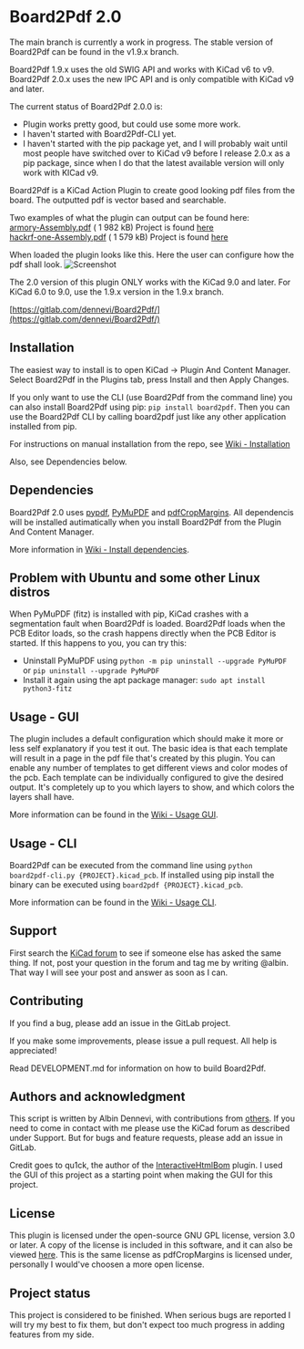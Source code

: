 # Board2Pdf 2.0

The main branch is currently a work in progress. The stable version of Board2Pdf can be found in the v1.9.x branch.

Board2Pdf 1.9.x uses the old SWIG API and works with KiCad v6 to v9.
Board2Pdf 2.0.x uses the new IPC API and is only compatible with KiCad v9 and later.

The current status of Board2Pdf 2.0.0 is:
* Plugin works pretty good, but could use some more work.
* I haven't started with Board2Pdf-CLI yet.
* I haven't started with the pip package yet, and I will probably wait until most people have switched over to KiCad v9 before I release 2.0.x as a pip package, since when I do that the latest available version will only work with KICad v9.

Board2Pdf is a KiCad Action Plugin to create good looking pdf files from the board. The outputted pdf is vector based
and searchable.

Two examples of what the plugin can output can be found here:<br>
[armory-Assembly.pdf](https://gitlab.com/dennevi/Board2Pdf/-/raw/main/resources/armory-Assembly.pdf "USB armory from WithSecure Foundry") (
1 982 kB) Project is
found [here](https://github.com/f-secure-foundry/usbarmory "USB armory from WithSecure Foundry")<br>
[hackrf-one-Assembly.pdf](https://gitlab.com/dennevi/Board2Pdf/-/raw/main/resources/hackrf-one-Assembly.pdf "HackRF by Great Scott Gadgets") (
1 579 kB) Project is found [here](https://github.com/greatscottgadgets/hackrf "HackRF by Great Scott Gadgets")<br>

When loaded the plugin looks like this. Here the user can configure how the pdf shall look.
![Screenshot](https://gitlab.com/dennevi/Board2Pdf/-/raw/main/resources/screenshot.png "Screenshot")

The 2.0 version of this plugin ONLY works with the KiCad 9.0 and later. For KiCad 6.0 to 9.0, use the 1.9.x version in the 1.9.x branch.

[https://gitlab.com/dennevi/Board2Pdf/](https://gitlab.com/dennevi/Board2Pdf/)

## Installation

The easiest way to install is to open KiCad -> Plugin And Content Manager. Select Board2Pdf in the Plugins tab, press
Install and then Apply Changes.

If you only want to use the CLI (use Board2Pdf from the command line) you can also install Board2Pdf using pip: `pip install board2pdf`. Then you can use the Board2Pdf CLI by calling board2pdf just like any other application installed from pip.

For instructions on manual installation from the repo, see [Wiki - Installation](https://gitlab.com/dennevi/Board2Pdf/-/wikis/Installation)

Also, see Dependencies below.

## Dependencies

Board2Pdf 2.0 uses [pypdf](https://github.com/py-pdf/pypdf), [PyMuPDF](https://github.com/pymupdf/PyMuPDF) and [pdfCropMargins](https://github.com/abarker/pdfCropMargins). All dependencis will be installed autimatically when you install Board2Pdf from the Plugin And Content Manager.

More information in [Wiki - Install dependencies](https://gitlab.com/dennevi/Board2Pdf/-/wikis/Install-dependencies).

## Problem with Ubuntu and some other Linux distros

When PyMuPDF (fitz) is installed with pip, KiCad crashes with a segmentation fault when Board2Pdf is loaded. Board2Pdf loads when the PCB Editor loads, so the crash happens directly when the PCB Editor is started. If this happens to you, you can try this:
* Uninstall PyMuPDF using `python -m pip uninstall --upgrade PyMuPDF` or `pip uninstall --upgrade PyMuPDF`
* Install it again using the apt package manager: `sudo apt install python3-fitz`

## Usage - GUI

The plugin includes a default configuration which should make it more or less self explanatory if you test it out. The
basic idea is that each template will result in a page in the pdf file that\'s created by this plugin. You can enable
any number of templates to get different views and color modes of the pcb. Each template can be individually configured
to give the desired output. It\'s completely up to you which layers to show, and which colors the layers shall have.

More information can be found in the [Wiki - Usage GUI](https://gitlab.com/dennevi/Board2Pdf/-/wikis/Usage---GUI).

## Usage - CLI

Board2Pdf can be executed from the command line using `python board2pdf-cli.py {PROJECT}.kicad_pcb`. If installed using pip install the binary can be executed using `board2pdf {PROJECT}.kicad_pcb`.

More information can be found in the [Wiki - Usage CLI](https://gitlab.com/dennevi/Board2Pdf/-/wikis/Usage---CLI).

## Support

First search the [KiCad forum](https://forum.kicad.info/) to see if someone else has asked the same thing. If not, post
your question in the forum and tag me by writing @albin. That way I will see your post and answer as soon as I can.

## Contributing

If you find a bug, please add an issue in the GitLab project.

If you make some improvements, please issue a pull request. All help is appreciated!

Read DEVELOPMENT.md for information on how to build Board2Pdf.

## Authors and acknowledgment

This script is written by Albin Dennevi, with contributions from [others](https://gitlab.com/dennevi/Board2Pdf/-/graphs/main?ref_type=heads). If you need to come in contact with me please use the KiCad forum as described under Support. But for bugs and feature requests, please add an issue in GitLab.

Credit goes to qu1ck, the author of the [InteractiveHtmlBom](https://github.com/openscopeproject/InteractiveHtmlBom)
plugin. I used the GUI of this project as a starting point when making the GUI for this project.

## License

This plugin is licensed under the open-source GNU GPL license, version 3.0 or later. A copy of the license is included in this software, and it can also be viewed [here](https://www.gnu.org/licenses/gpl-3.0.en.html). This is the same license as pdfCropMargins is licensed under, personally I would've choosen a more open license.

## Project status

This project is considered to be finished. When serious bugs are reported I will try my best to fix them, but don\'t
expect too much progress in adding features from my side.